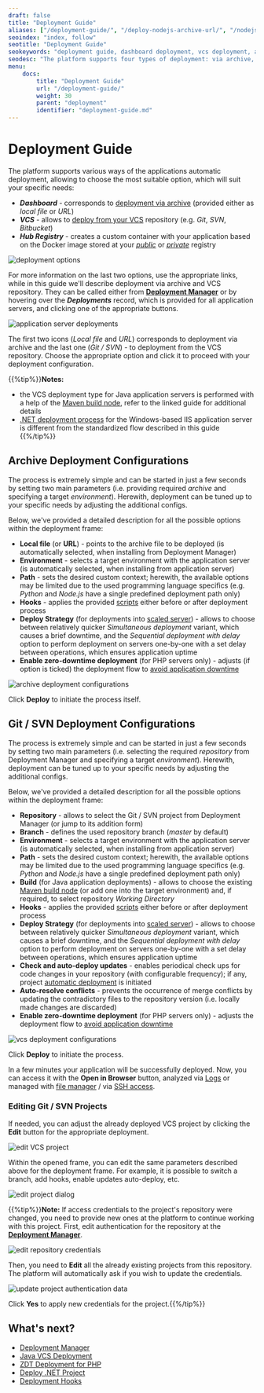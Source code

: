 ```yaml
---
draft: false
title: "Deployment Guide"
aliases: ["/deployment-guide/", "/deploy-nodejs-archive-url/", "/nodejs-git-svn/", "/deploy-python-archive-url/", "/python-git-svn/", "/deploy-ruby-archive-url/", "/ruby-git-svn/", "/upload-deploy-application/", "/deploying-php-bitbucket-project/", "/php-git-svn/", "/whole-project-deploying/", "/ant-task-plugin/", "/eclipse-plugin-app-deployment/", "/eclipse-plugin-env-management/", "/eclipse-plugin-installation/", "/eclipse-plugin-user-manual/", "/idea-plugin/", "/maven-plugin/", "/netbeans-plugin-app-deployment/", "/netbeans-plugin-env-management/", "/netbeans-plugin-guide/", "/netbeans-plugin-installation/"]
seoindex: "index, follow"
seotitle: "Deployment Guide"
seokeywords: "deployment guide, dashboard deployment, vcs deployment, archive deployment, git svn deployment, hub registry deployment, deploy from private registry, deploy from public registry, deployment example, deployment configuration, archive deployment configurations, git svn deployment configurations, deploy from local file, deploy via url, deploy from git, deploy from svn, deploy from bitbucket"
seodesc: "The platform supports four types of deployment: via archive, from VCS registry, and based on Docker images. Get the specifics and all the available configuration for archive and Git / SVN deployments methods."
menu:
    docs:
        title: "Deployment Guide"
        url: "/deployment-guide/"
        weight: 30
        parent: "deployment"
        identifier: "deployment-guide.md"
---
```


# Deployment Guide

The platform supports various ways of the applications automatic deployment, allowing to choose the most suitable option, which will suit your specific needs:

* ***Dashboard*** - corresponds to [deployment via archive](#archive-deployment-configurations) (provided either as *local file* or *URL*)
* ***VCS*** - allows to [deploy from your VCS](#git--svn-deployment-configurations) repository (e.g. *Git*, *SVN*, *Bitbucket*)
* ***Hub Registry*** - creates a custom container with your application based on the Docker image stored at your *[public](/docker-container-deploy/)* or *[private](/docker-container-deploy/)* registry

![deployment options](01-deployment-options.png)

For more information on the last two options, use the appropriate links, while in this guide we'll describe deployment via archive and VCS repository. They can be called either from **[Deployment Manager](/deployment-manager/)** or by hovering over the ***Deployments*** record, which is provided for all application servers, and clicking one of the appropriate buttons.

![application server deployments](02-application-server-deployments.png)

The first two icons (*Local file* and *URL*) corresponds to deployment via archive and the last one (*Git / SVN*) - to deployment from the VCS repository. Choose the appropriate option and click it to proceed with your deployment configuration.

{{%tip%}}**Notes:**

* the VCS deployment type for Java application servers is performed with a help of the [Maven build node](/java-vcs-deployment/), refer to the linked guide for additional details
* [.NET deployment process](/deploy-dotnet-archive-url/) for the Windows-based IIS application server is different from the standardized flow described in this guide
{{%/tip%}}


## Archive Deployment Configurations

The process is extremely simple and can be started in just a few seconds by setting two main parameters (i.e. providing required *archive* and specifying a target *environment*). Herewith, deployment can be tuned up to your specific needs by adjusting the additional configs.

Below, we've provided a detailed description for all the possible options within the deployment frame:

* **Local file** (or **URL**) - points to the archive file to be deployed (is automatically selected, when installing from Deployment Manager)
* **Environment** - selects a target environment with the application server (is automatically selected, when installing from application server)
* **Path** - sets the desired custom context; herewith, the available options may be limited due to the used programming language specifics (e.g. *Python* and *Node.js* have a single predefined deployment path only)
* **Hooks** - applies the provided [scripts](/deployment-hooks/) either before or after deployment process
* **Deploy Strategy** (for deployments into [scaled server](/horizontal-scaling/)) - allows to choose between relatively quicker *Simultaneous deployment* variant, which causes a brief downtime, and the *Sequential deployment with delay* option to perform deployment on servers one-by-one with a set delay between operations, which ensures application uptime
* **Enable zero-downtime deployment** (for PHP servers only) - adjusts (if option is ticked) the deployment flow to [avoid application downtime](/php-zero-downtime-deploy/)

![archive deployment configurations](03-archive-deployment-configurations.png)

Click **Deploy** to initiate the process itself.


## Git / SVN Deployment Configurations

The process is extremely simple and can be started in just a few seconds by setting two main parameters (i.e. selecting the required *repository* from Deployment Manager and specifying a target *environment*). Herewith, deployment can be tuned up to your specific needs by adjusting the additional configs.

Below, we've provided a detailed description for all the possible options within the deployment frame:

* **Repository** - allows to select the Git / SVN project from Deployment Manager (or jump to its addition form)
* **Branch** - defines the used repository branch (*master* by default)
* **Environment** - selects a target environment with the application server (is automatically selected, when installing from application server)
* **Path** - sets the desired custom context; herewith, the available options may be limited due to the used programming language specifics (e.g. *Python* and *Node.js* have a single predefined deployment path only)
* **Build** (for Java application deployments) - allows to choose the existing [Maven build node](/java-vcs-deployment/) (or add one into the target environment) and, if required, to select repository *Working Directory*
* **Hooks** - applies the provided [scripts](/deployment-hooks/) either before or after deployment process
* **Deploy Strategy** (for deployments into [scaled server](/horizontal-scaling/)) - allows to choose between relatively quicker *Simultaneous deployment* variant, which causes a brief downtime, and the *Sequential deployment with delay* option to perform deployment on servers one-by-one with a set delay between operations, which ensures application uptime
* **Check and auto-deploy updates** - enables periodical check ups for code changes in your repository (with configurable frequency); if any, project [automatic deployment](/git-svn-auto-deploy/) is initiated
* **Auto-resolve conflicts** - prevents the occurrence of merge conflicts by updating the contradictory files to the repository version (i.e. locally made changes are discarded)
* **Enable zero-downtime deployment** (for PHP servers only) - adjusts the deployment flow to [avoid application downtime](/php-zero-downtime-deploy/)

![vcs deployment configurations](04-vcs-deployment-configurations.png)

Click **Deploy** to initiate the process.

In a few minutes your application will be successfully deployed. Now, you can access it with the **Open in Browser** button, analyzed via [Logs](/view-log-files/) or managed with [file manager](/configuration-file-manager/) / via [SSH access](/ssh-access/).

### Editing Git / SVN Projects

If needed, you can adjust the already deployed VCS project by clicking the **Edit** button for the appropriate deployment.

![edit VCS project](05-edit-vcs-project.png)


Within the opened frame, you can edit the same parameters described above for the deployment frame. For example, it is possible to switch a branch, add hooks, enable updates auto-deploy, etc.

![edit project dialog](06-edit-project-dialog.png)

{{%tip%}}**Note:** If access credentials to the project's repository were changed, you need to provide new ones at the platform to continue working with this project. First, edit authentication for the repository at the **[Deployment Manager](/deployment-manager/)**.

![edit repository credentials](07-edit-repository-credentials.png)

Then, you need to **Edit** all the already existing projects from this repository. The platform will automatically ask if you wish to update the credentials.

![update project authentication data](08-update-project-authentication-data.png)

Click **Yes** to apply new credentials for the project.{{%/tip%}}


## What's next?

* [Deployment Manager](/deployment-manager/)
* [Java VCS Deployment](/java-vcs-deployment/)
* [ZDT Deployment for PHP](/php-zero-downtime-deploy/)
* [Deploy .NET Project](/deploy-dotnet-archive-url/)
* [Deployment Hooks](/deployment-hooks/)